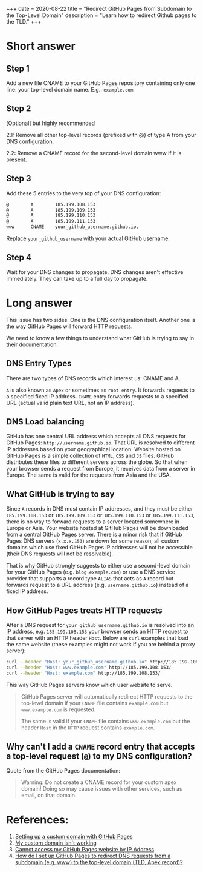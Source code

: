 +++
date = 2020-08-22
title = "Redirect GitHub Pages from Subdomain to the Top-Level Domain"
description = "Learn how to redirect Github pages to the TLD."
+++

# Short answer

## Step 1

Add a new file CNAME to your GitHub Pages repository containing only one
line: your top-level domain name. E.g.: `example.com`

## Step 2

[Optional] but highly recommended

2.1: Remove all other top-level records (prefixed with @) of type A from
your DNS configuration.

2.2: Remove a CNAME record for the second-level domain www if it is
present.

## Step 3

Add these 5 entries to the very top of your DNS configuration:

```txt
@        A        185.199.108.153
@        A        185.199.109.153
@        A        185.199.110.153
@        A        185.199.111.153
www      CNAME    your_github_username.github.io.
```

Replace `your_github_username` with your actual GitHub
username.

## Step 4

Wait for your DNS changes to propagate. DNS changes aren't effective
immediately. They can take up to a full day to propagate.

# Long answer

This issue has two sides. One is the DNS configuration itself. Another
one is the way GitHub Pages will forward HTTP requests.

We need to know a few things to understand what GitHub is trying to say
in their documentation.

## DNS Entry Types

There are two types of DNS records which interest us: CNAME and A.

`A` is also known as `Apex` or sometimes as
`root entry`. It forwards requests to a specified fixed IP
address. `CNAME` entry forwards requests to a specified URL
(actual valid plain text URL, not an IP address).

## DNS Load balancing

GitHub has one central URL address which accepts all DNS requests for
GitHub Pages: `http://username.github.io`. That URL is
resolved to different IP addresses based on your geographical location.
Website hosted on GitHub Pages is a simple collection of
`HTML`, `CSS` and `JS` files. GitHub
distributes these files to different servers across the globe. So that
when your browser sends a request from Europe, it receives data from a
server in Europe. The same is valid for the requests from Asia and the
USA.

## What GitHub is trying to say

Since `A` records in DNS must contain IP addresses, and they
must be either `185.199.108.153` or
`185.199.109.153` or `185.199.110.153` or
`185.199.111.153`, there is no way to forward requests to a
server located somewhere in Europe or Asia. Your website hosted at
GitHub Pages will be downloaded from a central GitHub Pages server.
There is a minor risk that if GitHub Pages DNS servers
(`x.x.x.153`) are down for some reason, all custom domains
which use fixed GitHub Pages IP addresses will not be accessible (their
DNS requests will not be resolvable).

That is why GitHub strongly suggests to either use a second-level domain
for your GitHub Pages (e.g. `blog.example.com`) or use a DNS
service provider that supports a record type `ALIAS` that
acts as `A` record but forwards request to a URL address
(e.g. `username.github.io`) instead of a fixed IP address.

## How GitHub Pages treats HTTP requests

After a DNS request for `your_github_username.github.io` is
resolved into an IP address, e.g. `185.199.108.153` your
browser sends an HTTP request to that server with an HTTP header
`Host`. Below are `curl` examples that load the
same website (these examples might not work if you are behind a proxy
server):

```sh
curl --header "Host: your_github_username.github.io" http://185.199.108.153/
curl --header "Host: www.example.com" http://185.199.108.153/
curl --header "Host: example.com" http://185.199.108.153/
```

This way GitHub Pages servers know which user website to serve.

> GitHub Pages server will automatically redirect HTTP requests to the
> top-level domain if your `CNAME` file contains
> `example.com` but `www.example.com` is
> requested.
>
> The same is valid if your `CNAME` file contains
> `www.example.com` but the header `Host` in the
> `HTTP` request contains `example.com`.

## Why can't I add a `CNAME` record entry that accepts a top-level request (`@`) to my DNS configuration?

Quote from the GitHub Pages documentation:

> Warning: Do not create a CNAME record for your custom apex domain!
> Doing so may cause issues with other services, such as email, on that
> domain.

# References:

1.  [Setting up a custom domain with GitHub
    Pages](https://docs.github.com/en/github/working-with-github-pages/configuring-a-custom-domain-for-your-github-pages-site)
2.  [My custom domain isn't
    working](https://docs.github.com/en/github/working-with-github-pages/troubleshooting-custom-domains-and-github-pages)
3.  [Cannot access my GitHub Pages website by IP
    Address](https://serverfault.com/questions/589370/cannot-access-my-github-pages-website-by-ip-address)
4.  [How do I set up GitHub Pages to redirect DNS requests from a
    subdomain (e.g. www) to the top-level domain (TLD, Apex
    record)?](https://stackoverflow.com/questions/23375422/how-do-i-set-up-github-pages-to-redirect-dns-requests-from-a-subdomain-e-g-www)
